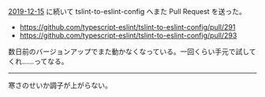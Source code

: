 [2019-12-15][] に続いて tslint-to-eslint-config へまた Pull Request を送った。

- https://github.com/typescript-eslint/tslint-to-eslint-config/pull/291
- https://github.com/typescript-eslint/tslint-to-eslint-config/pull/293

数日前のバージョンアップでまた動かなくなっている。一回くらい手元で試してくれ……ってなる。

---

寒さのせいか調子が上がらない。

[2019-12-15]: https://blog.bouzuya.net/2019/12/15/
